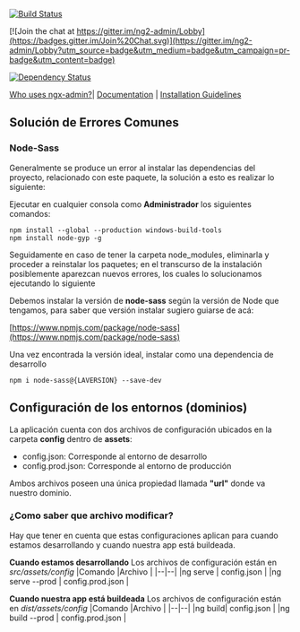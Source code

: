 

[![Build Status](https://travis-ci.org/akveo/ngx-admin.svg?branch=master)](https://travis-ci.org/akveo/ngx-admin)

[![Join the chat at https://gitter.im/ng2-admin/Lobby](https://badges.gitter.im/Join%20Chat.svg)](https://gitter.im/ng2-admin/Lobby?utm_source=badge&utm_medium=badge&utm_campaign=pr-badge&utm_content=badge)

[![Dependency Status](https://david-dm.org/akveo/ngx-admin/status.svg)](https://david-dm.org/akveo/ng2-admin)

  

[Who uses ngx-admin?](https://github.com/akveo/ngx-admin/issues/1645)| [Documentation](https://akveo.github.io/ngx-admin/?utm_source=github&utm_medium=ngx_admin_readme&utm_campaign=themes) | [Installation Guidelines](https://akveo.github.io/ngx-admin/docs/getting-started/what-is-ngxadmin?utm_source=github&utm_medium=ngx_admin_readme&utm_campaign=themes)


## Solución de Errores Comunes
### Node-Sass

Generalmente se produce un error al instalar las dependencias del proyecto, relacionado con este paquete, la solución a esto es realizar lo siguiente:

Ejecutar en cualquier consola como **Administrador** los siguientes comandos:

    npm install --global --production windows-build-tools
    npm install node-gyp -g

Seguidamente en caso de tener la carpeta node_modules, eliminarla y proceder a reinstalar los paquetes; en el transcurso de la instalación posiblemente aparezcan nuevos errores, los cuales lo solucionamos ejecutando lo siguiente 

Debemos instalar la versión de **node-sass** según la versión de Node que tengamos, para saber que versión instalar sugiero guiarse de acá:

[https://www.npmjs.com/package/node-sass](https://www.npmjs.com/package/node-sass)

Una vez encontrada la versión ideal, instalar como una dependencia de desarrollo

    npm i node-sass@{LAVERSION} --save-dev


## Configuración de los entornos (dominios)

La aplicación cuenta con dos archivos de configuración ubicados en la carpeta **config** dentro de **assets**:

 - config.json: Corresponde al entorno de desarrollo
 - config.prod.json: Corresponde al entorno de producción

Ambos archivos poseen una única propiedad llamada **"url"** donde va nuestro dominio.

### ¿Como saber que archivo modificar?

Hay que tener en cuenta que estas configuraciones aplican para cuando estamos desarrollando y cuando nuestra app está buildeada.

 **Cuando estamos desarrollando**
 Los archivos de configuración están en *src/assets/config* 
|Comando  |Archivo  |
|--|--|
|ng serve  | config.json |
|ng serve --prod | config.prod.json |

 **Cuando nuestra app está buildeada**
 Los archivos de configuración están en *dist/assets/config*
|Comando  |Archivo  |
|--|--|
|ng build| config.json |
|ng build --prod | config.prod.json |

